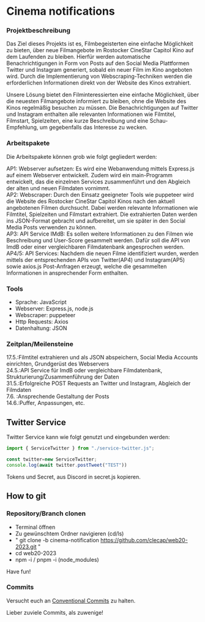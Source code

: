 # Cinema notifications

### Projektbeschreibung
Das Ziel dieses Projekts ist es, Filmbegeisterten eine einfache Möglichkeit zu bieten, über neue Filmangebote im Rostocker CineStar Capitol Kino auf dem Laufenden zu bleiben. Hierfür werden automatische Benachrichtigungen in Form von Posts auf den Social Media Plattformen Twitter und Instagram generiert, sobald ein neuer Film im Kino angeboten wird. Durch die Implementierung von Webscraping-Techniken werden die erforderlichen Informationen direkt von der Website des Kinos extrahiert.

Unsere Lösung bietet den Filminteressierten eine einfache Möglichkeit, über die neuesten Filmangebote informiert zu bleiben, ohne die Website des Kinos regelmäßig besuchen zu müssen. Die Benachrichtigungen auf Twitter und Instagram enthalten alle relevanten Informationen wie Filmtitel, Filmstart, Spielzeiten, eine kurze Beschreibung und eine Schau-Empfehlung, um gegebenfalls das Interesse zu wecken.

### Arbeitspakete
Die Arbeitspakete können grob wie folgt gegliedert werden:

AP1: Webserver aufsetzen: Es wird eine Webanwendung mittels Express.js auf einem Webserver entwickelt. Zudem wird ein main-Programm entwickelt, das die      einzelnen Services zusammenführt und den Abgleich der alten und neuen Filmdaten vornimmt.\
AP2: Webscraper: Durch den Einsatz geeigneter Tools wie puppeteer wird die Website des Rostocker CineStar Capitol Kinos nach den aktuell angebotenen Filmen durchsucht. Dabei werden relevante Informationen wie Filmtitel, Spielzeiten und Filmstart extrahiert. Die extrahierten Daten werden ins JSON-Format gebracht und aufbereitet, um sie später in den Social Media Posts verwenden zu können.\
AP3: API Service IMdB: Es sollen weitere Informationen zu den Filmen wie Beschreibung und User-Score gesammelt werden. Dafür soll die API von ImdB oder einer vergleichbaren Filmdatenbank angesprochen werden.\
AP4/5: API Services: Nachdem die neuen Filme identifiziert wurden, werden mittels der entsprechenden APIs von Twitter(AP4) und Instagram(AP5) sowie axios.js Post-Anfragen erzeugt, welche die gesammelten Informationen in ansprechender Form enthalten.

### Tools
- Sprache: JavaScript
- Webserver: Express.js, node.js
- Webscraper: puppeteer
- Http Requests: Axios
- Datenhaltung: JSON

### Zeitplan/Meilensteine
17.5.:Filmtitel extrahieren und als JSON abspeichern, Social Media Accounts einrichten, Grundgerüst des Webservers\
24.5.:API Service für ImdB oder vergleichbare Filmdatenbank, Strukturierung/Zusammenführung der Daten\
31.5.:Erfolgreiche POST Requests an Twitter und Instagram, Abgleich der Filmdaten\
7.6. :Ansprechende Gestaltung der Posts\
14.6.:Puffer, Anpassungen, etc.

## Twitter Service
Twitter Service kann wie folgt genutzt und eingebunden werden:

```js
import { ServiceTwitter } from "./service-twitter.js";

const twitter=new ServiceTwitter;
console.log(await twitter.postTweet("TEST"))
```

Tokens und Secret, aus Discord in secret.js kopieren.

## How to git

### Repository/Branch clonen
- Terminal öffnen
- Zu gewünschtem Ordner navigieren (cd/ls)
- " git clone -b cinema-notification https://github.com/clecap/web20-2023.git "
- cd web20-2023
- npm -i / pnpm -i (node_modules)

Have fun!

### Commits

Versucht euch an [Conventional Commits](https://www.conventionalcommits.org/en/v1.0.0/) zu halten. 

Lieber zuviele Commits, als zuwenige!
